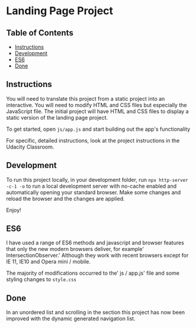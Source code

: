 # Landing Page Project

## Table of Contents

- [Instructions](#instructions)
- [Development](#development)
- [ES6](#es6)
- [Done](#done)

## Instructions

You will need to translate this project from a static project into an interactive. You will need to modify HTML and CSS files but especially the JavaScript file. The initial project will have HTML and CSS files to display a static version of the landing page project.

To get started, open `js/app.js` and start building out the app's functionality

For specific, detailed instructions, look at the project instructions in the
Udacity Classroom.

## Development

To run this project locally, in your development folder, run
`npx http-server -c-1 -o` to run a local development server with no-cache
enabled and automatically opening your standard browser. Make some changes and
reload the browser and the changes are applied.

Enjoy!

## ES6

I have used a range of ES6 methods and javascript and browser features that only the new modern browsers deliver, for example' IntersectionObserver.'
Although they work with recent browsers except for IE 11, IE10 and Opera mini / mobile.

The majority of modifications occurred to the' js / app.js' file and some styling changes to `style.css`

## Done

In an unordered list and scrolling in the section this project has now been improved with the dynamic generated navigation list.
